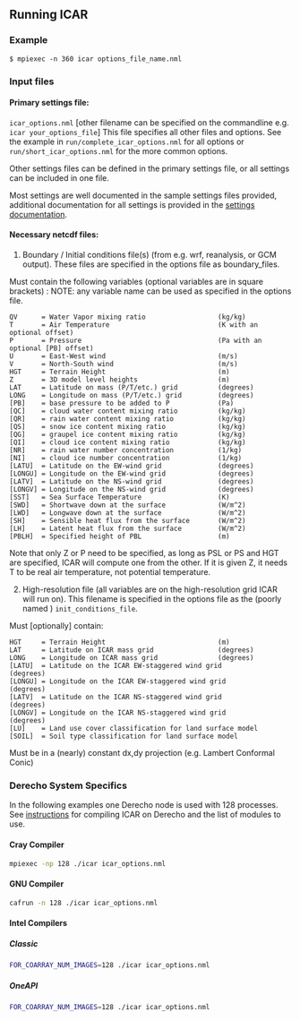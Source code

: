 ## Running ICAR

### Example

```shell
$ mpiexec -n 360 icar options_file_name.nml
```

### Input files

#### Primary settings file:
`icar_options.nml` [other filename can be specified on the commandline e.g. `icar your_options_file`]
        This file specifies all other files and options.  See the example in `run/complete_icar_options.nml` for all options or `run/short_icar_options.nml` for the more common options.

Other settings files can be defined in the primary settings file, or all settings can be included in one file.

Most settings are well documented in the sample settings files provided, additional documentation for all settings is provided in the [settings documentation](settings_documentation.md).

#### Necessary netcdf files:

1) Boundary / Initial conditions file(s) (from e.g. wrf, reanalysis, or GCM output).  These files are specified in the options file as boundary\_files.

Must contain the following variables (optional variables are in square brackets) :
NOTE: any variable name can be used as specified in the options file.
```Text
QV      = Water Vapor mixing ratio                  (kg/kg)
T       = Air Temperature                           (K with an optional offset)
P       = Pressure                                  (Pa with an optional [PB] offset)
U       = East-West wind                            (m/s)
V       = North-South wind                          (m/s)
HGT     = Terrain Height                            (m)
Z       = 3D model level heights                    (m)
LAT     = Latitude on mass (P/T/etc.) grid          (degrees)
LONG    = Longitude on mass (P/T/etc.) grid         (degrees)
[PB]    = base pressure to be added to P            (Pa)
[QC]    = cloud water content mixing ratio          (kg/kg)
[QR]    = rain water content mixing ratio           (kg/kg)
[QS]    = snow ice content mixing ratio             (kg/kg)
[QG]    = graupel ice content mixing ratio          (kg/kg)
[QI]    = cloud ice content mixing ratio            (kg/kg)
[NR]    = rain water number concentration           (1/kg)
[NI]    = cloud ice number concentration            (1/kg)
[LATU]  = Latitude on the EW-wind grid              (degrees)
[LONGU] = Longitude on the EW-wind grid             (degrees)
[LATV]  = Latitude on the NS-wind grid              (degrees)
[LONGV] = Longitude on the NS-wind grid             (degrees)
[SST]   = Sea Surface Temperature                   (K)
[SWD]   = Shortwave down at the surface             (W/m^2)
[LWD]   = Longwave down at the surface              (W/m^2)
[SH]    = Sensible heat flux from the surface       (W/m^2)
[LH]    = Latent heat flux from the surface         (W/m^2)
[PBLH]  = Specified height of PBL                   (m)
```
Note that only Z or P need to be specified, as long as PSL or PS and HGT are specified, ICAR will compute one from the other. If it is given Z, it needs T to be real air temperature, not potential temperature.


2) High-resolution file (all variables are on the high-resolution grid ICAR will run on).  This filename is specified in the options file as the (poorly named ) `init_conditions_file`.

Must [optionally] contain:
```Text
HGT     = Terrain Height                            (m)
LAT     = Latitude on ICAR mass grid                (degrees)
LONG    = Longitude on ICAR mass grid               (degrees)
[LATU]  = Latitude on the ICAR EW-staggered wind grid         (degrees)
[LONGU] = Longitude on the ICAR EW-staggered wind grid        (degrees)
[LATV]  = Latitude on the ICAR NS-staggered wind grid         (degrees)
[LONGV] = Longitude on the ICAR NS-staggered wind grid        (degrees)
[LU]    = Land use cover classification for land surface model
[SOIL]  = Soil type classification for land surface model
```
Must be in a (nearly) constant dx,dy projection (e.g. Lambert Conformal Conic)


### Derecho System Specifics
In the following examples one Derecho node is used with 128 processes.
See [instructions](../compiling.md#derecho-system-specifics) for compiling ICAR on Derecho and the list of modules to use.
#### Cray Compiler
``` bash
mpiexec -np 128 ./icar icar_options.nml
```

#### GNU Compiler
``` bash
cafrun -n 128 ./icar icar_options.nml
```

#### Intel Compilers
##### Classic
``` bash
FOR_COARRAY_NUM_IMAGES=128 ./icar icar_options.nml
```

##### OneAPI
``` bash
FOR_COARRAY_NUM_IMAGES=128 ./icar icar_options.nml
```
